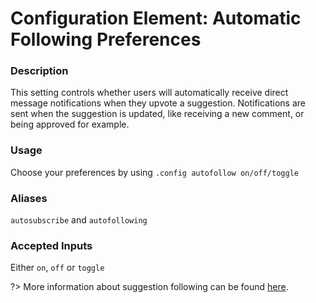 # Configuration Element: Automatic Following Preferences

### Description
This setting controls whether users will automatically receive direct message notifications when they upvote a suggestion. Notifications are sent when the suggestion is updated, like receiving a new comment, or being approved for example.

### Usage
Choose your preferences by using `.config autofollow on/off/toggle`

### Aliases
`autosubscribe` and `autofollowing`

### Accepted Inputs
Either `on`, `off` or `toggle`

?> More information about suggestion following can be found [here](sumup.md?id=suggestion-following).
